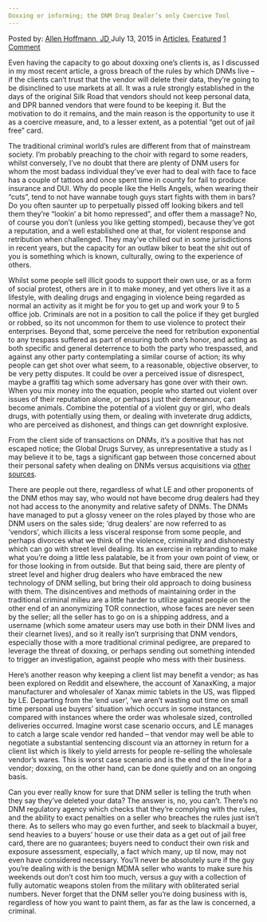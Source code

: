 ```yaml
---
Doxxing or informing; the DNM Drug Dealer’s only Coercive Tool
---
```

<article class="post-listing post-10873 post type-post status-publish format-standard has-post-thumbnail hentry category-articles category-deepdot-news tag-coercive tag-dealers tag-dnm tag-doxxing tag-drug tag-informing tag-tool">
    <div class="post-inner">
    <p class="post-meta">
    <span>Posted by: <a href="https://www.deepdotweb.com/author/lionelhutz/" title="">Allen Hoffmann, JD </a></span>
    <span>July 13, 2015</span>
    <span>in <a href="https://www.deepdotweb.com/category/articles/" rel="category tag">Articles</a>, <a href="https://www.deepdotweb.com/category/deepdot-news/" rel="category tag">Featured</a></span>
    <span><a href="https://www.deepdotweb.com/2015/07/13/doxxing-or-informing-the-dnm-drug-dealers-only-coercive-tool/#comments">1 Comment</a></span>
    </p>
    <div class="clear"></div>
    <div class="entry">
    <p>Even having the capacity to go about doxxing one’s clients is, as I discussed in my most recent article, a gross breach of the rules by which DNMs live – if the clients can’t trust that the vendor will delete their data, they’re going to be disinclined to use markets at all. It was a rule strongly established in the days of the original Silk Road that vendors should not keep personal data, and DPR banned vendors that were found to be keeping it. But the motivation to do it remains, and the main reason is the opportunity to use it as a coercive measure, and, to a lesser extent, as a potential “get out of jail free” card.</p>
    <p>The traditional criminal world’s rules are different from that of mainstream society. I’m probably preaching to the choir with regard to some readers, whilst conversely, I’ve no doubt that there are plenty of DNM users for whom the most badass individual they’ve ever had to deal with face to face has a couple of tattoos and once spent time in county for fail to produce insurance and DUI. Why do people like the Hells Angels, when wearing their “cuts”, tend to not have wannabe tough guys start fights with them in bars? Do you often saunter up to perpetually pissed off looking bikers and tell them they’re “lookin’ a bit homo repressed”, and offer them a massage? No, of course you don’t (unless you like getting stomped), because they’ve got a reputation, and a well established one at that, for violent response and retribution when challenged. They may’ve chilled out in some jurisdictions in recent years, but the capacity for an outlaw biker to beat the shit out of you is something which is known, culturally, owing to the experience of others.</p>
    <p>Whilst some people sell illicit goods to support their own use, or as a form of social protest, others are in it to make money, and yet others live it as a lifestyle, with dealing drugs and engaging in violence being regarded as normal an activity as it might be for you to get up and work your 9 to 5 office job. Criminals are not in a position to call the police if they get burgled or robbed, so its not uncommon for them to use violence to protect their enterprises. Beyond that, some perceive the need for retribution exponential to any trespass suffered as part of ensuring both one’s honor, and acting as both specific and general deterrence to both the party who trespassed, and against any other party contemplating a similar course of action; its why people can get shot over what seem, to a reasonable, objective observer, to be very petty disputes. It could be over a perceived issue of disrespect, maybe a graffiti tag which some adversary has gone over with their own. When you mix money into the equation, people who started out violent over issues of their reputation alone, or perhaps just their demeanour, can become animals. Combine the potential of a violent guy or girl, who deals drugs, with potentially using them, or dealing with inveterate drug addicts, who are perceived as dishonest, and things can get downright explosive.</p>
    <p>From the client side of transactions on DNMs, it’s a positive that has not escaped notice; the Global Drugs Survey, as unrepresentative a study as I may believe it to be, tags a significant gap between those concerned about their personal safety when dealing on DNMs versus acquisitions via <a href="http://www.globaldrugsurvey.com/the-global-drug-survey-2015-findings/">other sources</a>.</p>
    <p>There are people out there, regardless of what LE and other proponents of the DNM ethos may say, who would not have become drug dealers had they not had access to the anonymity and relative safety of DNMs. The DNMs have managed to put a glossy veneer on the roles played by those who are DNM users on the sales side; ‘drug dealers’ are now referred to as ‘vendors’, which illicits a less visceral response from some people, and perhaps divorces what we think of the violence, criminality and dishonesty which can go with street level dealing. Its an exercise in rebranding to make what you’re doing a little less palatable, be it from your own point of view, or for those looking in from outside. But that being said, there are plenty of street level and higher drug dealers who have embraced the new technology of DNM selling, but bring their old approach to doing business with them. The disincentives and methods of maintaining order in the traditional criminal milieu are a little harder to utilize against people on the other end of an anonymizing TOR connection, whose faces are never seen by the seller; all the seller has to go on is a shipping address, and a username (which some amateur users may use both in their DNM lives and their clearnet lives), and so it really isn’t surprising that DNM vendors, especially those with a more traditional criminal pedigree, are prepared to leverage the threat of doxxing, or perhaps sending out something intended to trigger an investigation, against people who mess with their business.</p>
    <p>Here’s another reason why keeping a client list may benefit a vendor; as has been explored on Reddit and elsewhere, the account of XanaxKing, a major manufacturer and wholesaler of Xanax mimic tablets in the US, was flipped by LE. Departing from the ‘end user’, ‘we aren’t wasting out time on small time personal use buyers’ situation which occurs in some instances, compared with instances where the order was wholesale sized, controlled deliveries occurred. Imagine worst case scenario occurs, and LE manages to catch a large scale vendor red handed &#8211; that vendor may well be able to negotiate a substantial sentencing discount via an attorney in return for a client list which is likely to yield arrests for people re-selling the wholesale vendor’s wares. This is worst case scenario and is the end of the line for a vendor; doxxing, on the other hand, can be done quietly and on an ongoing basis.</p>
    <p>Can you ever really know for sure that DNM seller is telling the truth when they say they’ve deleted your data? The answer is, no, you can’t. There’s no DNM regulatory agency which checks that they’re complying with the rules, and the ability to exact penalties on a seller who breaches the rules just isn’t there. As to sellers who may go even further, and seek to blackmail a buyer, send heavies to a buyers’ house or use their data as a get out of jail free card, there are no guarantees; buyers need to conduct their own risk and exposure assessment, especially, a fact which many, up til now, may not even have considered necessary. You’ll never be absolutely sure if the guy you’re dealing with is the benign MDMA seller who wants to make sure his weekends out don’t cost him too much, versus a guy with a collection of fully automatic weapons stolen from the military with obliterated serial numbers. Never forget that the DNM seller you’re doing business with is, regardless of how you want to paint them, as far as the law is concerned, a criminal.</p>
    </div>
    <span style="display:none"><a href="https://www.deepdotweb.com/tag/coercive/" rel="tag">coercive</a> <a href="https://www.deepdotweb.com/tag/dealers/" rel="tag">dealers</a> <a href="https://www.deepdotweb.com/tag/dnm/" rel="tag">dnm</a> <a href="https://www.deepdotweb.com/tag/doxxing/" rel="tag">doxxing</a> <a href="https://www.deepdotweb.com/tag/drug/" rel="tag">drug</a> <a href="https://www.deepdotweb.com/tag/informing/" rel="tag">informing</a> <a href="https://www.deepdotweb.com/tag/tool/" rel="tag">tool</a></span> <span style="display:none" class="updated">2015-07-13</span>
    <div style="display:none" class="vcard author" itemprop="author" itemscope itemtype="http://schema.org/Person"><strong class="fn" itemprop="name"><a href="https://www.deepdotweb.com/author/lionelhutz/" title="Posts by Allen Hoffmann, JD" rel="author">Allen Hoffmann, JD</a></strong></div>
    </div>
</article>


